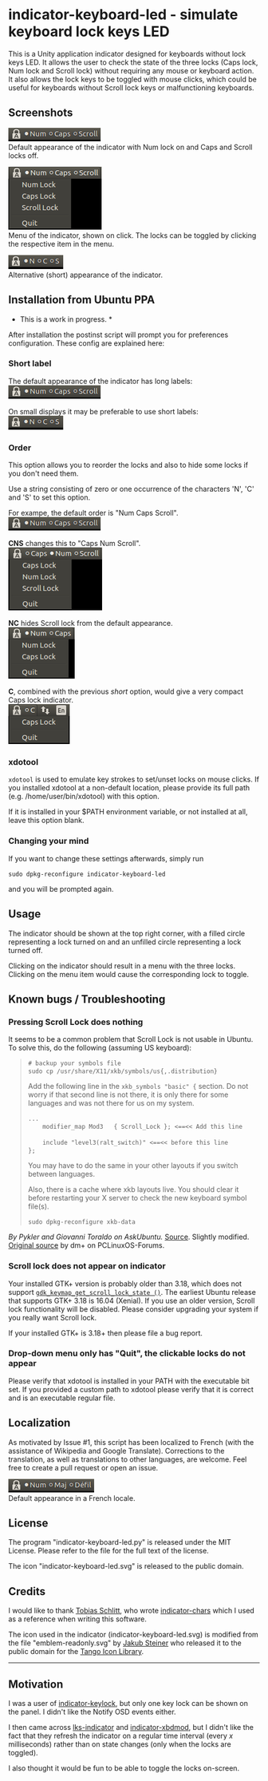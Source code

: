 # indicator-keyboard-led - simulate keyboard lock keys LED

This is a Unity application indicator designed for keyboards without lock
keys LED. It allows the user to check the state of the three locks (Caps lock,
Num lock and Scroll lock) without requiring any mouse or keyboard action. It
also allows the lock keys to be toggled with mouse clicks, which could be
useful for keyboards without Scroll lock keys or malfunctioning keyboards.

## Screenshots

![indicator default][sc1]  
Default appearance of the indicator with Num lock on and Caps and Scroll locks
off.

![indicator menu][sc2]  
Menu of the indicator, shown on click. The locks can be toggled by clicking
the respective item in the menu.

![indicator short][sc3]  
Alternative (short) appearance of the indicator.

## Installation from Ubuntu PPA

* This is a work in progress. *

After installation the postinst script will prompt you for preferences
configuration. These config are explained here:

### Short label

The default appearance of the indicator has long labels:  
![⚫Num ⚫Caps ⚫Scroll][sc1]

On small displays it may be preferable to use short labels:  
![⚫N ⚫C ⚫S][sc3]

### Order

This option allows you to reorder the locks and also to hide
some locks if you don't need them.

Use a string consisting of zero or one occurrence of the
characters 'N', 'C' and 'S' to set this option.

For exampe, the default order is "Num Caps Scroll".  
![⚫Num ⚫Caps ⚫Scroll][sc1]

**CNS** changes this to "Caps Num Scroll".  
![⚫Caps ⚫Num ⚫Scroll][sc4]

**NC** hides Scroll lock from the default appearance.  
![⚫Num ⚫Caps][sc5]

**C**, combined with the previous *short* option,
would give a very compact Caps lock indicator.  
![⚫C][sc6]

[sc1]: screenshots/sc1.png
[sc2]: screenshots/sc2.png
[sc3]: screenshots/sc3.png
[sc4]: screenshots/sc4.png
[sc5]: screenshots/sc5.png
[sc6]: screenshots/sc6.png

### xdotool

`xdotool` is used to emulate key strokes to set/unset locks on mouse clicks.
If you installed xdotool at a non-default location, please provide its full
path (e.g. /home/user/bin/xdotool) with this option.

If it is installed in your $PATH environment variable, or not installed at
all, leave this option blank.

### Changing your mind

If you want to change these settings afterwards, simply run

    sudo dpkg-reconfigure indicator-keyboard-led

and you will be prompted again.

## Usage

The indicator should be shown at the top right corner, with a filled circle
representing a lock turned on and an unfilled circle representing a lock
turned off.

Clicking on the indicator should result in a menu with the three locks.
Clicking on the menu item would cause the corresponding lock to toggle.

## Known bugs / Troubleshooting

### Pressing Scroll Lock does nothing

It seems to be a common problem that Scroll Lock is not usable in Ubuntu.
To solve this, do the following (assuming US keyboard):

 >     # backup your symbols file
 >     sudo cp /usr/share/X11/xkb/symbols/us{,.distribution} 
 >
 > Add the following line in the `xkb_symbols "basic" {` section. Do not worry
 > if that second line is not there, it is only there for some languages and
 > was not there for us on my system.
 >
 >     ...
 >         modifier_map Mod3   { Scroll_Lock }; <==<< Add this line
 > 
 >         include "level3(ralt_switch)" <==<< before this line
 >     };
 >
 >
 > You may have to do the same in your other layouts if you switch between
 > languages.
 >
 > Also, there is a cache where xkb layouts live. You should clear it before
 > restarting your X server to check the new keyboard symbol file(s).
 >
 >     sudo dpkg-reconfigure xkb-data

*By Pykler and Giovanni Toraldo on AskUbuntu.* [Source][quotesrc]. Slightly
modified. [Original source][origsrc] by dm+ on PCLinuxOS-Forums.

[origsrc]: http://www.pclinuxos.com/forum/index.php/topic,125690.msg1052201.html?PHPSESSID=2qsv83lve6dgd0ivq14bfcjc30#msg1052201
[quotesrc]: http://askubuntu.com/a/597757/274080

### Scroll lock does not appear on indicator

Your installed GTK+ version is probably older than 3.18, which
does not support [`gdk_keymap_get_scroll_lock_state ()`][gtkdoc-scroll].
The earliest Ubuntu release that supports GTK+ 3.18 is 16.04 (Xenial).
If you use an older version, Scroll lock functionality will be disabled.
Please consider upgrading your system if you really want Scroll lock.

If your installed GTK+ is 3.18+ then please file a bug report.

[gtkdoc-scroll]: https://developer.gnome.org/gdk3/stable/gdk3-Keyboard-Handling.html#gdk-keymap-get-scroll-lock-state

### Drop-down menu only has "Quit", the clickable locks do not appear

Please verify that xdotool is installed in your PATH with the executable
bit set. If you provided a custom path to xdotool please verify that it
is correct and is an executable regular file.

## Localization

As motivated by Issue #1, this script has been localized to French (with
the assistance of Wikipedia and Google Translate). Corrections to the
translation, as well as translations to other languages, are welcome.
Feel free to create a pull request or open an issue.

![indicator default, French locale][sc7]  
Default appearance in a French locale.

[sc7]: screenshots/sc7.png

## License

The program "indicator-keyboard-led.py" is released under the MIT License.
Please refer to the file for the full text of the license.

The icon "indicator-keyboard-led.svg" is released to the public domain.

## Credits

I would like to thank [Tobias Schlitt](https://github.com/tobyS), who wrote
[indicator-chars](https://github.com/tobyS/indicator-chars) which I used
as a reference when writing this software.

The icon used in the indicator (indicator-keyboard-led.svg) is modified
from the file "emblem-readonly.svg" by
[Jakub Steiner](http://jimmac.musichall.cz)
who released it to the public domain for the
[Tango Icon Library](http://tango.freedesktop.org/Tango_Icon_Library).

---

## Motivation

I was a user of [indicator-keylock][ind-kl], but only one key lock can be shown
on the panel. I didn't like the Notify OSD events either.

I then came across [lks-indicator][lks] and [indicator-xbdmod][xbdmod], but
I didn't like the fact that they refresh the indicator on a regular time
interval (every *x* milliseconds) rather than on state changes (only when
the locks are toggled).

I also thought it would be fun to be able to toggle the locks on-screen.

[ind-kl]: https://launchpad.net/~tsbarnes/+archive/ubuntu/indicator-keylock
[lks]: https://github.com/SergKolo/lks-indicator
[xbdmod]: https://github.com/sneetsher/indicator-xkbmod
